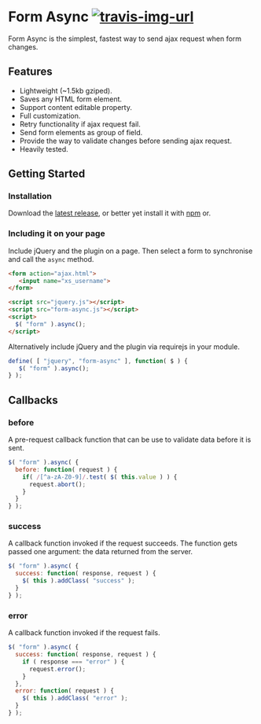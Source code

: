 # Form Async [![travis-img-url](https://travis-ci.org/lognoz/form-async.svg?branch=master)](https://travis-ci.org/lognoz/form-async)

Form Async is the simplest, fastest way to send ajax request when form changes.

## Features

* Lightweight (~1.5kb gziped).
* Saves any HTML form element.
* Support content editable property.
* Full customization.
* Retry functionality if ajax request fail.
* Send form elements as group of field.
* Provide the way to validate changes before sending ajax request.
* Heavily tested.

## Getting Started

### Installation

Download the [latest release](https://github.com/lognoz/form-async/releases/latest), or better yet install it with [npm](https://www.npmjs.com/package/form-async) or.

### Including it on your page

Include jQuery and the plugin on a page. Then select a form to synchronise and call the `async` method.

```html
<form action="ajax.html">
   <input name="xs_username">
</form>

<script src="jquery.js"></script>
<script src="form-async.js"></script>
<script>
  $( "form" ).async();
</script>
```

Alternatively include jQuery and the plugin via requirejs in your module.

```js
define( [ "jquery", "form-async" ], function( $ ) {
   $( "form" ).async();
} );
```

## Callbacks

### before
A pre-request callback function that can be use to validate data before it is sent.

```js
$( "form" ).async( {
  before: function( request ) {
    if( /[^a-zA-Z0-9]/.test( $( this.value ) ) {
      request.abort();
    }
  }
} );
```

### success
A callback function invoked if the request succeeds. The function gets passed one argument: the data returned from the server.

```js
$( "form" ).async( {
  success: function( response, request ) {
    $( this ).addClass( "success" );
  }
} );
```

### error
A callback function invoked if the request fails.

```js
$( "form" ).async( {
  success: function( response, request ) {
    if ( response === "error" ) {
      request.error();
    }
  },
  error: function( request ) {
    $( this ).addClass( "error" );
  }
} );
```
